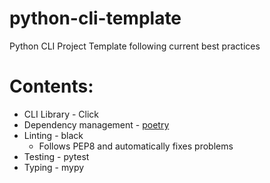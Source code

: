 # python-cli-template
 Python CLI Project Template following current best practices

# Contents:
* CLI Library - Click
* Dependency management - [poetry](https://poetry.eustace.io)
* Linting - black
  * Follows PEP8 and automatically fixes problems
* Testing - pytest
* Typing - mypy
